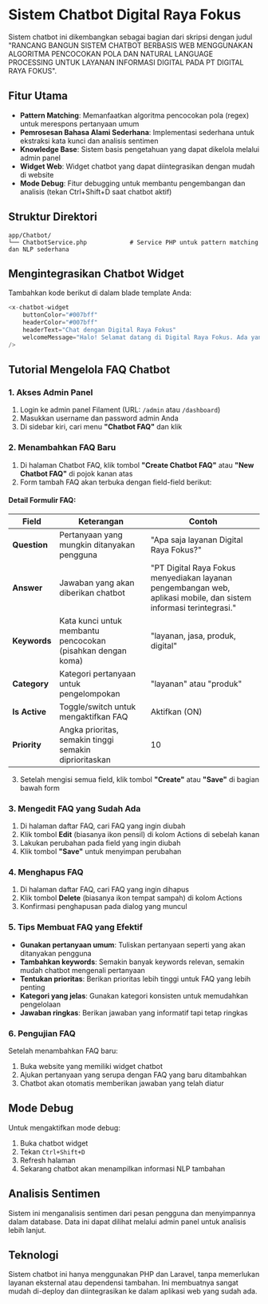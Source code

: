 # Sistem Chatbot Digital Raya Fokus

Sistem chatbot ini dikembangkan sebagai bagian dari skripsi dengan judul "RANCANG BANGUN SISTEM CHATBOT BERBASIS WEB MENGGUNAKAN ALGORITMA PENCOCOKAN POLA DAN NATURAL LANGUAGE PROCESSING UNTUK LAYANAN INFORMASI DIGITAL PADA PT DIGITAL RAYA FOKUS".

## Fitur Utama

- **Pattern Matching**: Memanfaatkan algoritma pencocokan pola (regex) untuk merespons pertanyaan umum
- **Pemrosesan Bahasa Alami Sederhana**: Implementasi sederhana untuk ekstraksi kata kunci dan analisis sentimen
- **Knowledge Base**: Sistem basis pengetahuan yang dapat dikelola melalui admin panel
- **Widget Web**: Widget chatbot yang dapat diintegrasikan dengan mudah di website
- **Mode Debug**: Fitur debugging untuk membantu pengembangan dan analisis (tekan Ctrl+Shift+D saat chatbot aktif)

## Struktur Direktori

```
app/Chatbot/
└── ChatbotService.php            # Service PHP untuk pattern matching dan NLP sederhana
```

## Mengintegrasikan Chatbot Widget

Tambahkan kode berikut di dalam blade template Anda:

```php
<x-chatbot-widget 
    buttonColor="#007bff" 
    headerColor="#007bff" 
    headerText="Chat dengan Digital Raya Fokus"
    welcomeMessage="Halo! Selamat datang di Digital Raya Fokus. Ada yang bisa saya bantu?"
/>
```

## Tutorial Mengelola FAQ Chatbot

### 1. Akses Admin Panel

1. Login ke admin panel Filament (URL: `/admin` atau `/dashboard`)
2. Masukkan username dan password admin Anda
3. Di sidebar kiri, cari menu **"Chatbot FAQ"** dan klik

### 2. Menambahkan FAQ Baru

1. Di halaman Chatbot FAQ, klik tombol **"Create Chatbot FAQ"** atau **"New Chatbot FAQ"** di pojok kanan atas
2. Form tambah FAQ akan terbuka dengan field-field berikut:

#### Detail Formulir FAQ:

| Field | Keterangan | Contoh |
|-------|------------|--------|
| **Question** | Pertanyaan yang mungkin ditanyakan pengguna | "Apa saja layanan Digital Raya Fokus?" |
| **Answer** | Jawaban yang akan diberikan chatbot | "PT Digital Raya Fokus menyediakan layanan pengembangan web, aplikasi mobile, dan sistem informasi terintegrasi." |
| **Keywords** | Kata kunci untuk membantu pencocokan (pisahkan dengan koma) | "layanan, jasa, produk, digital" |
| **Category** | Kategori pertanyaan untuk pengelompokan | "layanan" atau "produk" |
| **Is Active** | Toggle/switch untuk mengaktifkan FAQ | Aktifkan (ON) |
| **Priority** | Angka prioritas, semakin tinggi semakin diprioritaskan | 10 |

3. Setelah mengisi semua field, klik tombol **"Create"** atau **"Save"** di bagian bawah form

### 3. Mengedit FAQ yang Sudah Ada

1. Di halaman daftar FAQ, cari FAQ yang ingin diubah
2. Klik tombol **Edit** (biasanya ikon pensil) di kolom Actions di sebelah kanan
3. Lakukan perubahan pada field yang ingin diubah
4. Klik tombol **"Save"** untuk menyimpan perubahan

### 4. Menghapus FAQ

1. Di halaman daftar FAQ, cari FAQ yang ingin dihapus
2. Klik tombol **Delete** (biasanya ikon tempat sampah) di kolom Actions
3. Konfirmasi penghapusan pada dialog yang muncul

### 5. Tips Membuat FAQ yang Efektif

- **Gunakan pertanyaan umum**: Tuliskan pertanyaan seperti yang akan ditanyakan pengguna
- **Tambahkan keywords**: Semakin banyak keywords relevan, semakin mudah chatbot mengenali pertanyaan
- **Tentukan prioritas**: Berikan prioritas lebih tinggi untuk FAQ yang lebih penting
- **Kategori yang jelas**: Gunakan kategori konsisten untuk memudahkan pengelolaan
- **Jawaban ringkas**: Berikan jawaban yang informatif tapi tetap ringkas

### 6. Pengujian FAQ

Setelah menambahkan FAQ baru:
1. Buka website yang memiliki widget chatbot
2. Ajukan pertanyaan yang serupa dengan FAQ yang baru ditambahkan
3. Chatbot akan otomatis memberikan jawaban yang telah diatur

## Mode Debug

Untuk mengaktifkan mode debug:
1. Buka chatbot widget
2. Tekan `Ctrl+Shift+D`
3. Refresh halaman
4. Sekarang chatbot akan menampilkan informasi NLP tambahan

## Analisis Sentimen

Sistem ini menganalisis sentimen dari pesan pengguna dan menyimpannya dalam database. Data ini dapat dilihat melalui admin panel untuk analisis lebih lanjut.

## Teknologi

Sistem chatbot ini hanya menggunakan PHP dan Laravel, tanpa memerlukan layanan eksternal atau dependensi tambahan. Ini membuatnya sangat mudah di-deploy dan diintegrasikan ke dalam aplikasi web yang sudah ada. 